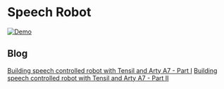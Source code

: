 # Speech Robot

[![Demo](/doc/demo.gif)](https://vimeo.com/728669319)

## Blog

[Building speech controlled robot with Tensil and Arty A7 - Part I](https://k155la3.blog/2022/06/26/building-speech-controlled-robot-with-tensil-and-arty-a7-part1/)
[Building speech controlled robot with Tensil and Arty A7 - Part II](https://k155la3.blog/2022/07/01/building-speech-controlled-robot-with-tensil-and-arty-a7-part2/)